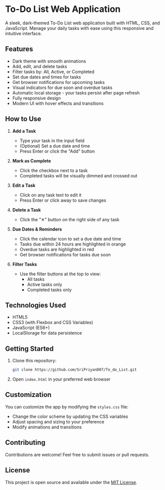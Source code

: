 # To-Do List Web Application

A sleek, dark-themed To-Do List web application built with HTML, CSS, and JavaScript. Manage your daily tasks with ease using this responsive and intuitive interface.

## Features

- Dark theme with smooth animations
-  Add, edit, and delete tasks
-  Filter tasks by: All, Active, or Completed
-  Set due dates and times for tasks
-  Get browser notifications for upcoming tasks
-  Visual indicators for due soon and overdue tasks
-  Automatic local storage - your tasks persist after page refresh
-  Fully responsive design
-  Modern UI with hover effects and transitions

## How to Use

1. **Add a Task**
   - Type your task in the input field
   - (Optional) Set a due date and time
   - Press Enter or click the "Add" button

2. **Mark as Complete**
   - Click the checkbox next to a task
   - Completed tasks will be visually dimmed and crossed out

3. **Edit a Task**
   - Click on any task text to edit it
   - Press Enter or click away to save changes

4. **Delete a Task**
   - Click the "✕" button on the right side of any task

5. **Due Dates & Reminders**
   - Click the calendar icon to set a due date and time
   - Tasks due within 24 hours are highlighted in orange
   - Overdue tasks are highlighted in red
   - Get browser notifications for tasks due soon

6. **Filter Tasks**
   - Use the filter buttons at the top to view:
     - All tasks
     - Active tasks only
     - Completed tasks only

## Technologies Used

- HTML5
- CSS3 (with Flexbox and CSS Variables)
- JavaScript (ES6+)
- LocalStorage for data persistence

## Getting Started

1. Clone this repository:
   ```bash
   git clone https://github.com/SriPriyanD07/To_do_List.git
   ```

2. Open `index.html` in your preferred web browser

## Customization

You can customize the app by modifying the `styles.css` file:
- Change the color scheme by updating the CSS variables
- Adjust spacing and sizing to your preference
- Modify animations and transitions

## Contributing

Contributions are welcome! Feel free to submit issues or pull requests.

## License

This project is open source and available under the [MIT License](LICENSE).
